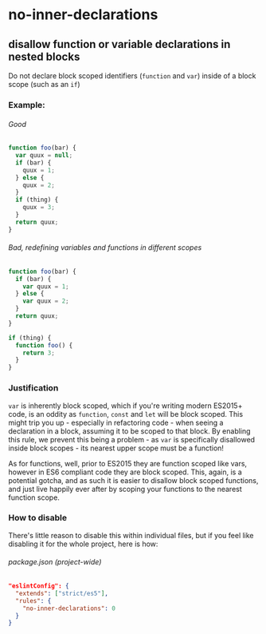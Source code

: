 # no-inner-declarations
## disallow function or variable declarations in nested blocks

Do not declare block scoped identifiers (`function` and `var`) inside of a block scope (such as an `if`)

### Example:

###### Good
```js
function foo(bar) {
  var quux = null;
  if (bar) {
    quux = 1;
  } else {
    quux = 2;
  }
  if (thing) {
    quux = 3;
  }
  return quux;
}
```

###### Bad, redefining variables and functions in different scopes
```js
function foo(bar) {
  if (bar) {
    var quux = 1;
  } else {
    var quux = 2;
  }
  return quux;
}

if (thing) {
  function foo() {
    return 3;
  }
}
```

### Justification

`var` is inherently block scoped, which if you're writing modern ES2015+ code, is an oddity as `function`, `const` and `let` will be block scoped. This might trip you up - especially in refactoring code - when seeing a declaration in a block, assuming it to be scoped to that block. By enabling this rule, we prevent this being a problem - as `var` is specifically disallowed inside block scopes - its nearest upper scope must be a function!

As for functions, well, prior to ES2015 they are function scoped like vars, however in ES6 compliant code they are block scoped. This, again, is a potential gotcha, and as such it is easier to disallow block scoped functions, and just live happily ever after by scoping your functions to the nearest function scope.

### How to disable

There's little reason to disable this within individual files, but if you feel like disabling it for the whole project, here is how:

###### package.json (project-wide)
```json
"eslintConfig": {
  "extends": ["strict/es5"],
  "rules": {
    "no-inner-declarations": 0
  }
}
```
